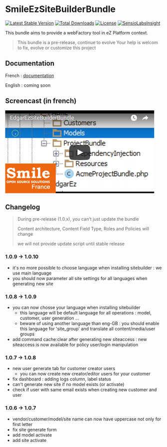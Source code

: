 # SmileEzSiteBuilderBundle

[![Latest Stable Version](https://poser.pugx.org/edgarez/sitebuilderbundle/v/stable)](https://packagist.org/packages/edgarez/sitebuilderbundle) 
[![Total Downloads](https://poser.pugx.org/edgarez/sitebuilderbundle/downloads)](https://packagist.org/packages/edgarez/sitebuilderbundle)
[![License](https://poser.pugx.org/edgarez/sitebuilderbundle/license)](https://packagist.org/packages/edgarez/sitebuilderbundle)
[![SensioLabsInsight](https://insight.sensiolabs.com/projects/6f66ce27-9b99-411c-a52b-d3fcc715684e/mini.png)](https://insight.sensiolabs.com/projects/6f66ce27-9b99-411c-a52b-d3fcc715684e)

This bundle aims to provide a webFactory tool in eZ Platform context.

> This bundle is a pre-release, continue to evolve
> Your help is welcom to fix, evolve or customize this project

## Documentation

French : [documentation](Resources/doc/fr/README.md)

English : coming soon
 
## Screencast (in french)

[![Screencast](/Resources/doc/images/screencast.png)](https://youtu.be/dh_zID7Lcss "Screencast")

## Changelog

> During pre-release (1.0.x), you can't just update the bundle
>
> Content architecture, Content Field Type, Roles and Policies will change
>
> we will not provide update script until stable release

### 1.0.9 -> 1.0.10

* it's no more possible to choose language when installing sitebuilder : we use main language
* you should now parameter all site settings for all languages when generating new site

### 1.0.8 -> 1.0.9

* you can now chosse your language when installing sitebuilder
  * this language will be default language for all operations : model, customer, user generation ...
  * beware of using another language than eng-GB : you should enable this language for 'site_group' and translate all content/media/user groups
* add command cache:clear after generating new siteaccess : new siteaccess is now available for policy user/login manipulation

### 1.0.7 -> 1.0.8

* new user generate tab for customer creator users
  * you can now create new creator/editor users for your customer
* fix dashboard : adding logs column, label status
* can't generate new site if no model exists (or activate)
* check if user with same email exists when creating new customer and user

### 1.0.6 -> 1.0.7

* vendor/customer/model/site name can now have uppercase not only for first letter
* fix site generate form
* add model activate
* add site activate

